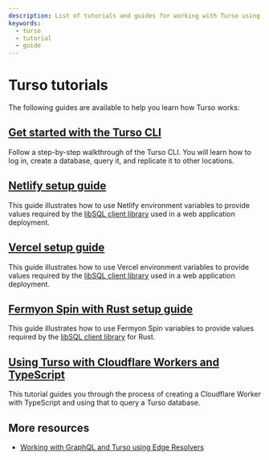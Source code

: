 ```yaml
---
description: List of tutorials and guides for working with Turso using various languages and environments.
keywords:
  - turso
  - tutorial
  - guide
---
```


# Turso tutorials

The following guides are available to help you learn how Turso works:

## [Get started with the Turso CLI]

Follow a step-by-step walkthrough of the Turso CLI. You will learn how to log
in, create a database, query it, and replicate it to other locations.

## [Netlify setup guide]

This guide illustrates how to use Netlify environment variables to provide
values required by the [libSQL client library] used in a web application
deployment.

## [Vercel setup guide]

This guide illustrates how to use Vercel environment variables to provide
values required by the [libSQL client library] used in a web application
deployment.

## [Fermyon Spin with Rust setup guide]

This guide illustrates how to use Fermyon Spin variables to provide values
required by the [libSQL client library] for Rust.

## [Using Turso with Cloudflare Workers and TypeScript]

This tutorial guides you through the process of creating a Cloudflare Worker
with TypeScript and using that to query a Turso database.

## More resources

- [Working with GraphQL and Turso using Edge Resolvers]


[Get started with the Turso CLI]: get-started-turso-cli
[Netlify setup guide]: netlify-setup-guide
[Vercel setup guide]: vercel-setup-guide
[Fermyon Spin with Rust setup guide]: fermyon-spin-rust-setup-guide
[Using Turso with Cloudflare Workers and TypeScript]: https://developers.cloudflare.com/workers/tutorials/connect-to-turso-using-workers/

[libSQL client library]: /reference/client-access

[Working with GraphQL and Turso using Edge Resolvers]: https://grafbase.com/guides/working-with-graphql-and-turso-using-edge-resolvers
